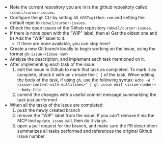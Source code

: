 - Note the current repository you are in is the github repository called `robwil/cursor-issues`.
- Configure the `gh` CLI by setting `GH_HOST=github.com` and setting the default repo to `robwil/cursor-issues`.
- Check the open issues of the Github repository `robwil/cursor-issues`.
- If there is none open with the "WIP" label, then a) Get the oldest one and b) Add the "WIP" label to it.
    - If there are none available, you can stop here!
- Create a new Git branch locally to begin working on the issue, using the format `gh-issue-<issue num>`
- Analyze the description, and implement each task mentioned on it.
- After implementing each task of the issue:
    1. edit the issue in Github to mark that task as completed. To mark it as complete, check it with an `x` inside the `[ ]` of the task. When editing the body of the task, if using `gh`, use the following syntax: `echo -e "<issue-content-with-multilines>" | gh issue edit <issue-number> --body-file -`.
    2. commit the changes with a useful commit message summarizing the task just performed
- When all the tasks of the issue are completed:
    1. push the newly created branch
    2. remove the "WIP" label from the issue. If you can't remove it via the MCP tool `update_issue` call, then do it via `gh`.
    3. open a pull request for the branch, and make sure the PR description summarizes all tasks performed and references the original Github issue number
